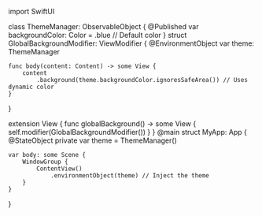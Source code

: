 import SwiftUI

class ThemeManager: ObservableObject {
    @Published var backgroundColor: Color = .blue // Default color
}
struct GlobalBackgroundModifier: ViewModifier {
    @EnvironmentObject var theme: ThemeManager

    func body(content: Content) -> some View {
        content
            .background(theme.backgroundColor.ignoresSafeArea()) // Uses dynamic color
    }
}

extension View {
    func globalBackground() -> some View {
        self.modifier(GlobalBackgroundModifier())
    }
}
@main
struct MyApp: App {
    @StateObject private var theme = ThemeManager()

    var body: some Scene {
        WindowGroup {
            ContentView()
                .environmentObject(theme) // Inject the theme
        }
    }
}

